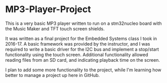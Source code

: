 # MP3-Player-Project

This is a very basic MP3 player written to run on a stm32nucleo board with the Music Maker and TFT touch screen shields.   

It was written as a final project for the Embedded Systems class I took in 2016-17.  A basic framework was provided by the instructor, and I was required to write a basic driver for the I2C bus and implement a stop/start functionality using the touch screen.   Additional functionality allowed reading files from an SD card, and indicating playback time on the screen.

I plan to add some more functionality to the project, while I'm learning how better to manage a project up here in GitHub.


